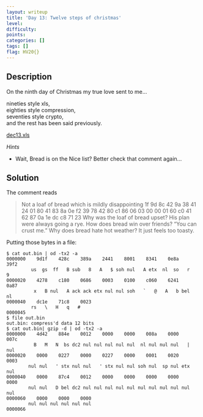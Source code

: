```yaml
---
layout: writeup
title: 'Day 13: Twelve steps of christmas'
level:
difficulty:
points:
categories: []
tags: []
flag: HV20{}
---
```

## Description

On the ninth day of Christmas my true love sent to me...

nineties style xls,  
eighties style compression,  
seventies style crypto,  
and the rest has been said previously.

[dec13.xls](writeupfiles/dec13.xls)

*Hints*

* Wait, Bread is on the Nice list? Better check that comment again...

## Solution

The comment reads

> Not a loaf of bread which is mildly disappointing 1f 9d 8c 42 9a 38 41
> 24 01 80 41 83 8a 0e f2 39 78 42 80 c1 86 06 03 00 00 01 60 c0 41 62
> 87 0a 1e dc c8 71 23 Why was the loaf of bread upset? His plan were
> always going a rye. How does bread win over friends? “You can crust
> me.” Why does bread hate hot weather? It just feels too toasty.

Putting those bytes in a file:

    $ cat out.bin | od -tx2 -a
    0000000    9d1f    428c    389a    2441    8001    8341    0e8a    39f2
             us  gs  ff   B sub   8   A   $ soh nul   A etx  nl  so   r   9
    0000020    4278    c180    0686    0003    0100    c060    6241    0a87
              x   B nul   A ack ack etx nul nul soh   `   @   A   b bel  nl
    0000040    dc1e    71c8    0023
             rs   \   H   q   #
    0000045
    $ file out.bin
    out.bin: compress'd data 12 bits
    $ cat out.bin| gzip -d | od -tx2 -a
    0000000    4d42    884e    0012    0000    0000    008a    0000    007c
              B   M   N  bs dc2 nul nul nul nul nul  nl nul nul nul   | nul
    0000020    0000    0227    0000    0227    0000    0001    0020    0003
            nul nul   ' stx nul nul   ' stx nul nul soh nul  sp nul etx nul
    0000040    0000    87c4    0012    0000    0000    0000    0000    0000
            nul nul   D bel dc2 nul nul nul nul nul nul nul nul nul nul nul
    0000060    0000    0000    0000
            nul nul nul nul nul nul
    0000066

